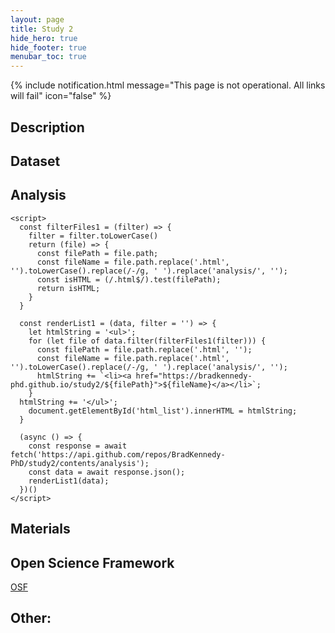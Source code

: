 ```yaml
---
layout: page
title: Study 2
hide_hero: true
hide_footer: true
menubar_toc: true
---
```

{% include notification.html
message="This page is not operational. All links will fail"
icon="false"  %}

## Description

## Dataset

<html>
    <div>
      <h2>Analysis</h2>
      <ul id="html_list">
      </ul>
    </div>
    
    <script>
      const filterFiles1 = (filter) => {
        filter = filter.toLowerCase()
        return (file) => {
          const filePath = file.path;
          const fileName = file.path.replace('.html', '').toLowerCase().replace(/-/g, ' ').replace('analysis/', '');
          const isHTML = (/.html$/).test(filePath);
          return isHTML;
        }
      }
      
      const renderList1 = (data, filter = '') => {
        let htmlString = '<ul>';
        for (let file of data.filter(filterFiles1(filter))) {
          const filePath = file.path.replace('.html', '');
          const fileName = file.path.replace('.html', '').toLowerCase().replace(/-/g, ' ').replace('analysis/', '');
          htmlString += `<li><a href="https://bradkennedy-phd.github.io/study2/${filePath}">${fileName}</a></li>`;
        }
      htmlString += '</ul>';
        document.getElementById('html_list').innerHTML = htmlString;
      }
      
      (async () => {
        const response = await fetch('https://api.github.com/repos/BradKennedy-PhD/study2/contents/analysis');
        const data = await response.json();
        renderList1(data);
      })()
    </script>
</html>

## Materials

## Open Science Framework
[OSF](/link)


## Other:


